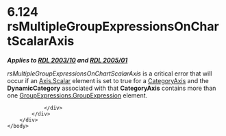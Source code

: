 <html dir="LTR" xmlns:mshelp="http://msdn.microsoft.com/mshelp" xmlns:ddue="http://ddue.schemas.microsoft.com/authoring/2003/5" xmlns:xlink="http://www.w3.org/1999/xlink" xmlns:tool="http://www.microsoft.com/tooltip">
    <head>
        <meta http-equiv="Content-Type" content="text/html; CHARSET=utf-8"></meta>
        <meta name="save" content="history"></meta>
        <title>6.124 rsMultipleGroupExpressionsOnChartScalarAxis</title>
        <xml>
            <mshelp:toctitle title="6.124 rsMultipleGroupExpressionsOnChartScalarAxis"></mshelp:toctitle>
            <mshelp:rltitle title="[MS-RDL]: rsMultipleGroupExpressionsOnChartScalarAxis"></mshelp:rltitle>
            <mshelp:keyword index="A" term="318e3bc2-8255-4580-b096-671bed74f5ad"></mshelp:keyword>
            <mshelp:attr name="DCSext.ContentType" value="open specification"></mshelp:attr>
            <mshelp:attr name="AssetID" value="318e3bc2-8255-4580-b096-671bed74f5ad"></mshelp:attr>
            <mshelp:attr name="TopicType" value="kbRef"></mshelp:attr>
            <mshelp:attr name="DCSext.Title" value="[MS-RDL]: rsMultipleGroupExpressionsOnChartScalarAxis" />
        </xml>
    </head>
    <body>
        <div id="header">
            <h1 class="heading">6.124 rsMultipleGroupExpressionsOnChartScalarAxis</h1>
        </div>
        <div id="mainSection">
            <div id="mainBody">
                <div id="allHistory" class="saveHistory"></div>
                <div id="sectionSection0" class="section" name="collapseableSection">
                    

<p><b><i>Applies to </i></b><a href="a7e2ad00-07c8-4f6d-80ab-3ad55df7b233.htm"><b><i>RDL 2003/10</i></b></a><b><i>
and </i></b><a href="3ebe2912-4958-4832-b391-cad1f5e13338.htm"><b><i>RDL 2005/01</i></b></a></p>

<p><i>rsMultipleGroupExpressionsOnChartScalarAxis</i> is a
critical error that will occur if an <a href="e67f5961-5fef-4b43-b659-3864e2b34ef0.htm">Axis.Scalar</a> element is set
to true for a <a href="25398c2e-1c5f-43a4-bc6f-0678aa7040ed.htm">CategoryAxis</a>
and the <b>DynamicCategory</b> associated with that <b>CategoryAxis</b>
contains more than one <a href="ce9ab038-c7b6-4ac1-ba9e-faa3a2657eb7.htm">GroupExpressions.GroupExpression</a>
element.</p>


                </div>
            </div>
        </div>
    </body>
</html>